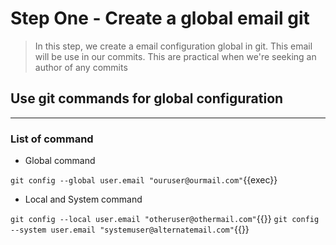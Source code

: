 # Step One - Create a global email git

>In this step, we create a email configuration global in git.
>This email will be use in our commits.
>This are practical when we're seeking an author of any commits  

## Use git commands for global configuration

---

### List of command

* Global command

` git config --global user.email "ouruser@ourmail.com" `{{exec}}

* Local and System command

` git config --local user.email "otheruser@othermail.com" `{{}}
` git config --system user.email "systemuser@alternatemail.com" `{{}}
